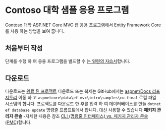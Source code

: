 # <a name="contoso-university-sample-app"></a>Contoso 대학 샘플 응용 프로그램

Contoso 대학 ASP.NET Core MVC 웹 응용 프로그램에서 Entity Framework Core를 사용 하는 방법을 보여 줍니다.

## <a name="build-it-from-scratch"></a>처음부터 작성

단계를 수행 하 여 응용 프로그램을 빌드할 수 [는 일련의 자습서](https://docs.microsoft.com/aspnet/core/data/ef-mvc/intro)합니다.

## <a name="download-it"></a>다운로드

다운로드는 [완료 된 프로젝트](https://github.com/aspnet/Docs/tree/master/aspnetcore/data/ef-mvc/intro/samples/cu-final) 다운로드 또는 복제는 GitHub에서는 [aspnet/Docs 리포지토리](https://github.com/aspnet/Docs) 이동 하 고 `aspnetcore\data\ef-mvc\intro\samples\cu-final` 로컬 파일 시스템의 합니다.  프로젝트를 다운로드 한 후를 입력 하 여 데이터베이스를 만들 `dotnet ef database update` 명령줄 프롬프트에서 합니다. 대신 사용할 수 있습니다 **패키지 관리자 콘솔** -자세한 내용은 참조 [CLI (명령줄 인터페이스) vs. 패키지 관리자 콘솔 (PMC)](https://docs.microsoft.com/aspnet/core/data/ef-mvc/migrations#command-line-interface-cli-vs-package-manager-console-pmc)합니다.

